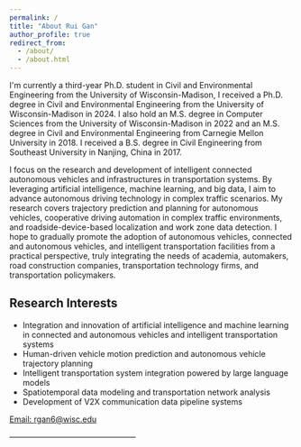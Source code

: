 ```yaml
---
permalink: /
title: "About Rui Gan"
author_profile: true
redirect_from: 
  - /about/
  - /about.html
---
```


I'm currently a third-year Ph.D. student in Civil and Environmental Engineering from the University of Wisconsin-Madison,  I received a Ph.D. degree in Civil and Environmental Engineering from the University of Wisconsin-Madison in 2024. I also hold an M.S. degree in Computer Sciences from the University of Wisconsin-Madison in 2022 and an M.S. degree in Civil and Environmental Engineering from Carnegie Mellon University in 2018. I received a B.S. degree in Civil Engineering from Southeast University in Nanjing, China in 2017.

I focus on the research and development of intelligent connected autonomous vehicles and infrastructures in transportation systems. By leveraging artificial intelligence, machine learning, and big data, I aim to advance autonomous driving technology in complex traffic scenarios. My research covers trajectory prediction and planning for autonomous vehicles, cooperative driving automation in complex traffic environments, and roadside-device-based localization and work zone data detection. I hope to gradually promote the adoption of autonomous vehicles, connected and autonomous vehicles, and intelligent transportation facilities from a practical perspective, truly integrating the needs of academia, automakers, road construction companies, transportation technology firms, and transportation policymakers.

## Research Interests
- Integration and innovation of artificial intelligence and machine learning in connected and autonomous vehicles and intelligent transportation systems  
- Human-driven vehicle motion prediction and autonomous vehicle trajectory planning  
- Intelligent transportation system integration powered by large language models  
- Spatiotemporal data modeling and transportation network analysis  
- Development of V2X communication data pipeline systems

[Email: rgan6@wisc.edu](mailto:rgan6@wisc.edu)

————————————————
